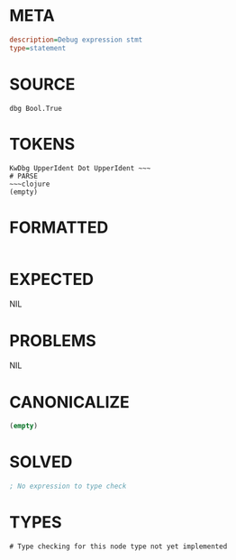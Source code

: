 # META
~~~ini
description=Debug expression stmt
type=statement
~~~
# SOURCE
~~~roc
dbg Bool.True
~~~
# TOKENS
~~~text
KwDbg UpperIdent Dot UpperIdent ~~~
# PARSE
~~~clojure
(empty)
~~~
# FORMATTED
~~~roc

~~~
# EXPECTED
NIL
# PROBLEMS
NIL
# CANONICALIZE
~~~clojure
(empty)
~~~
# SOLVED
~~~clojure
; No expression to type check
~~~
# TYPES
~~~roc
# Type checking for this node type not yet implemented
~~~
